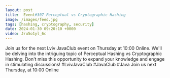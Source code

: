 ```yaml
---
layout: post
title:  Event#307 Perceptual vs Cryptographic Hashing
image: /images/feed.jpg
tags: [hashing, cryptography, security]
date: 2024-01-30 09:20:10 +0000
video: Jru5o1yl_6c
---
```


Join us for the next Lviv JavaClub event on Thursday at 10:00 Online. We'll be delving into the intriguing topic of Perceptual Hashing vs Cryptographic Hashing. Don't miss this opportunity to expand your knowledge and engage in stimulating discussions! #LvivJavaClub #JavaClub #Java
Join us next Thursday, at 10:00 Online
